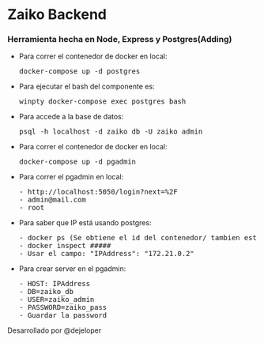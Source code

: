# Zaiko Backend

### Herramienta hecha en Node, Express y Postgres(Adding)

- Para correr el contenedor de docker en local:
  <pre>docker-compose up -d postgres</pre>
- Para ejecutar el bash del componente es:
  <pre>winpty docker-compose exec postgres bash</pre>
- Para accede a la base de datos:
  <pre>psql -h localhost -d zaiko_db -U zaiko_admin</pre>
- Para correr el contenedor de docker en local:
  <pre>docker-compose up -d pgadmin</pre>
- Para correr el pgadmin en local:
  <pre>
  - http://localhost:5050/login?next=%2F
  - admin@mail.com
  - root 
  </pre>
- Para saber que IP está usando postgres:
  <pre>
  - docker ps (Se obtiene el id del contenedor/ tambien está en el docker desktop)
  - docker inspect #####
  - Usar el campo: "IPAddress": "172.21.0.2"
  </pre>
- Para crear server en el pgadmin:
  <pre>
  - HOST: IPAddress
  - DB=zaiko_db
  - USER=zaiko_admin
  - PASSWORD=zaiko_pass
  - Guardar la password
</pre>

Desarrollado por @dejeloper
